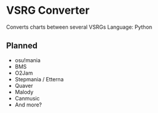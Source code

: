 # VSRG Converter
Converts charts between several VSRGs
Language: Python

## Planned
* osu!mania
* BMS
* O2Jam
* Stepmania / Etterna
* Quaver
* Malody
* Canmusic
* And more?